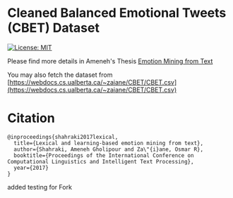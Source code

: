 #  Cleaned Balanced Emotional Tweets (CBET) Dataset
[![License: MIT](https://img.shields.io/badge/License-MIT-yellow.svg)](https://opensource.org/licenses/MIT) 

Please find more details in Ameneh's Thesis [Emotion Mining from Text](https://doi.org/10.7939/R3C53F63N)

You may also fetch the dataset from [https://webdocs.cs.ualberta.ca/~zaiane/CBET/CBET.csv](https://webdocs.cs.ualberta.ca/~zaiane/CBET/CBET.csv)
# Citation
```
@inproceedings{shahraki2017lexical,
  title={Lexical and learning-based emotion mining from text},
  author={Shahraki, Ameneh Gholipour and Za\"{i}ane, Osmar R},
  booktitle={Proceedings of the International Conference on Computational Linguistics and Intelligent Text Processing},
  year={2017}
}
```

added testing for Fork